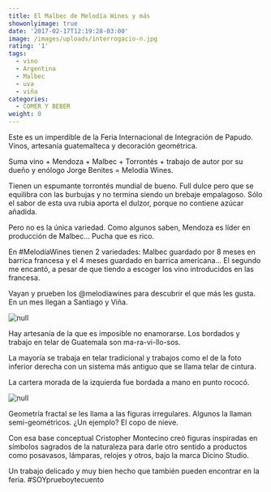 ```yaml
---
title: El Malbec de Melodía Wines y más
showonlyimage: true
date: '2017-02-17T12:19:28-03:00'
image: /images/uploads/interrogacio-n.jpg
rating: '1'
tags:
  - vino
  - Argentina
  - Malbec
  - uva
  - viña
categories:
  - COMER Y BEBER
weight: 0
---
```

Este es un imperdible de la Feria Internacional de Integración de Papudo. Vinos, artesanía guatemalteca y decoración geométrica.

<!--more-->

Suma vino + Mendoza + Malbec + Torrontés + trabajo de autor por su dueño y enólogo Jorge Benites = Melodía Wines.

Tienen un espumante torrontés mundial de bueno. Full dulce pero que se equilibra con las burbujas y no termina siendo un brebaje empalagoso. Sólo el sabor de esta uva rubia aporta el dulzor, porque no contiene azúcar añadida.

Pero no es la única variedad. Como algunos saben, Mendoza es líder en producción de Malbec... Pucha que es rico.

En #MelodíaWines tienen 2 variedades: Malbec guardado por 8 meses en barrica francesa y el 4 meses guardado en barrica americana... El segundo me encantó, a pesar de que tiendo a escoger los vino introducidos en las francesa.

Vayan y prueben los @melodiawines para descubrir el que más les gusta. En un mes llegan a Santiago y Viña. 

![null]()

Hay artesanía de la que es imposible no enamorarse. Los bordados y trabajo en telar de Guatemala son ma-ra-vi-llo-sos.

La mayoría se trabaja en telar tradicional y trabajos como el de la foto inferior derecha con un sistema más antiguo que se llama telar de cintura.

La cartera morada de la izquierda fue bordada a mano en punto rococó. 

![null]()

Geometría fractal se les llama a las figuras irregulares. Algunos la llaman semi-geométricos. ¿Un ejemplo? El copo de nieve.

Con esa base conceptual Cristopher Montecino creó figuras inspiradas en símbolos sagrados de la naturaleza para darle otro sentido a productos como posavasos, lámparas, relojes y otros, bajo la marca Dicino Studio.

Un trabajo delicado y muy bien hecho que también pueden encontrar en la feria. #SOYprueboytecuento
